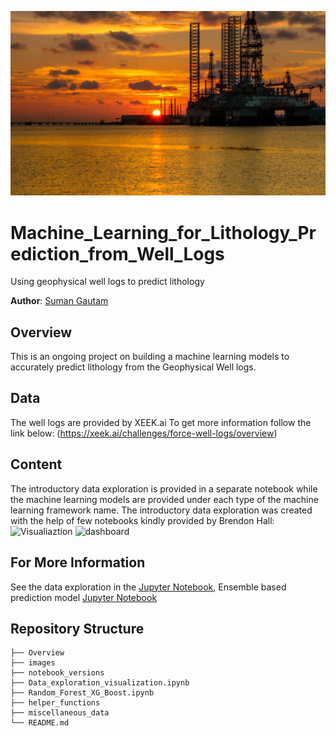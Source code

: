 ![oilrig](./images/Rig_Galveston.JPG)

# Machine_Learning_for_Lithology_Prediction_from_Well_Logs
Using geophysical well logs to predict lithology

**Author**: [Suman Gautam](mailto:smngeo@gmail.com)

## Overview

This is an ongoing project on building a machine learning models to accurately predict lithology from the Geophysical Well logs.


## Data

The well logs are provided by XEEK.ai To get more information follow the link below:
(https://xeek.ai/challenges/force-well-logs/overview)


## Content

The introductory data exploration is provided in a separate notebook while the machine learning models are provided under each type of the machine learning framework name.
The introductory data exploration was created with the help of few notebooks kindly provided by Brendon Hall:
![Visualiaztion](https://github.com/brendonhall/FORCE-2020-Lithology/blob/master/notebooks/01-Log-Plot-MPL.ipynb)
![dashboard](https://github.com/brendonhall/FORCE-2020-Lithology/blob/master/notebooks/03-Map-Dash.ipynb)



## For More Information

See the data exploration in the [Jupyter Notebook](./Data_exploration_visualization.ipynb), Ensemble based prediction model [Jupyter Notebook](./Random_Forest_XG_Boost.ipynb)



## Repository Structure

```
├── Overview
├── images
├── notebook_versions
├── Data_exploration_visualization.ipynb
├── Random_Forest_XG_Boost.ipynb
├── helper_functions
├── miscellaneous_data
└── README.md
```
